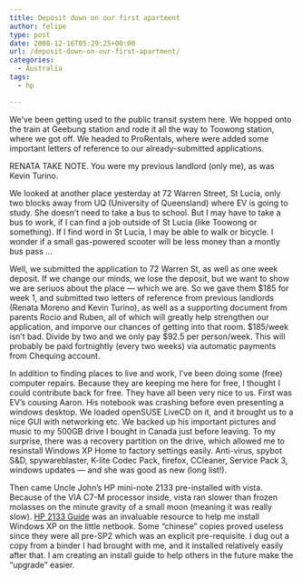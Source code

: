 ```yaml
---
title: Deposit down on our first apartment
author: felipe
type: post
date: 2008-12-16T05:29:25+00:00
url: /deposit-down-on-our-first-apartment/
categories:
  - Australia
tags:
  - hp

---
```

We&#8217;ve been getting used to the public transit system here. We hopped onto the train at Geebung station and rode it all the way to Toowong station, where we got off. We headed to ProRentals, where were added some important letters of reference to our already-submitted applications.

RENATA TAKE NOTE. You were my previous landlord (only me), as was Kevin Turino.

We looked at another place yesterday at 72 Warren Street, St Lucia, only two blocks away from UQ (University of Queensland) where EV is going to study. She doesn&#8217;t need to take a bus to school. But I may have to take a bus to work, if I can find a job outside of St Lucia (like Toowong or something). If I find word in St Lucia, I may be able to walk or bicycle. I wonder if a small gas-powered scooter will be less money than a montly bus pass &#8230;

Well, we submitted the application to 72 Warren St, as well as one week deposit. If we change our minds, we lose the deposit, but we want to show we are seriuos about the place &#8212; which we are. So we gave them $185 for week 1, and submitted two letters of reference from previous landlords (Renata Moreno and Kevin Turino), as well as a supporting document from parents Rocio and Ruben, all of which will greatly help strengthen our application, and imporve our chances of getting into that room. $185/week isn&#8217;t bad. Divide by two and we only pay $92.5 per person/week. This will probably be paid fortnightly (every two weeks) via automatic payments from Chequing account.

In addition to finding places to live and work, I&#8217;ve been doing some (free) computer repairs. Because they are keeping me here for free, I thought I could contribute back for free. They have all been very nice to us. First was EV&#8217;s cousing Aaron. His notebook was crashing before even presenting a windows desktop. We loaded openSUSE LiveCD on it, and it brought us to a nice GUI with networking etc. We backed up his important pictures and music to my 500GB drive I bought in Canada just before leaving. To my surprise, there was a recovery partition on the drive, which allowed me to resinstall Windows XP Home to factory settings easily. Anti-virus, spybot S&D, spywareblaster, K-lite Codec Pack, firefox, CCleaner, Service Pack 3, windows updates &#8212; and she was good as new (long list!).

Then came Uncle John&#8217;s HP mini-note 2133 pre-installed with vista. Because of the VIA C7-M processor inside, vista ran slower than frozen molasses on the minute gravity of a small moon (meaning it was really slow). [HP 2133 Guide][1] was an invaluable resource to help me install Windows XP on the little netbook. Some &#8220;chinese&#8221; copies proved useless since they were all pre-SP2 which was an explicit pre-requisite. I dug out a copy from a binder I had brought with me, and it installed relatively easily after that. I am creating an install guide to help others in the future make the &#8220;upgrade&#8221; easier.

 [1]: http://hp2133guide.com
